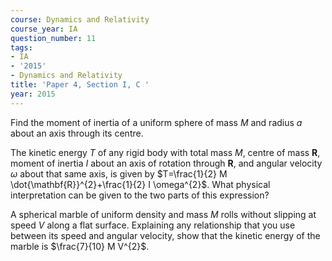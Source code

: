 ```yaml
---
course: Dynamics and Relativity
course_year: IA
question_number: 11
tags:
- IA
- '2015'
- Dynamics and Relativity
title: 'Paper 4, Section I, C '
year: 2015
---
```




Find the moment of inertia of a uniform sphere of mass $M$ and radius $a$ about an axis through its centre.

The kinetic energy $T$ of any rigid body with total mass $M$, centre of mass $\mathbf{R}$, moment of inertia $I$ about an axis of rotation through $\mathbf{R}$, and angular velocity $\omega$ about that same axis, is given by $T=\frac{1}{2} M \dot{\mathbf{R}}^{2}+\frac{1}{2} I \omega^{2}$. What physical interpretation can be given to the two parts of this expression?

A spherical marble of uniform density and mass $M$ rolls without slipping at speed $V$ along a flat surface. Explaining any relationship that you use between its speed and angular velocity, show that the kinetic energy of the marble is $\frac{7}{10} M V^{2}$.